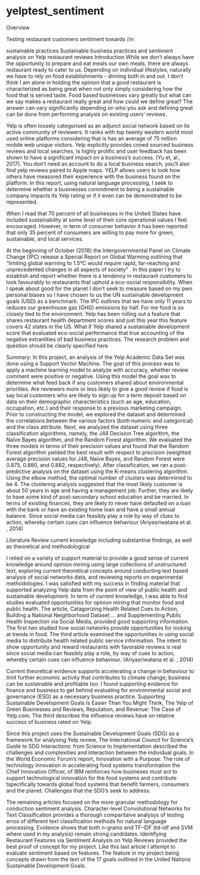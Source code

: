 # yelptest_sentiment

Overview

Testing restaurant customers sentiment towards //n

sustainable practices
Sustainable business practices and sentiment analysis on Yelp restaurant reviews
Introduction
While we don’t always have the opportunity to prepare and eat meals our own meals, there are always restaurant ready to cater to us.  Depending on individual lifestyles, naturally we have to rely on food establishments - dinning both in and out.  I don’t think I am alone in holding the opinion that a good restaurant is characterized as being great when not only simply considering how the food that is served taste.  Food based businesses vary greatly but what can we say makes a restaurant really great and how could we define great?  The answer can vary significantly depending on who you ask and defining great can be done from performing analysis on existing users’ reviews. 

Yelp is often loosely categorised as an adjunct social network based on its active community of reviewers. It ranks with top twenty western world most used online platforms considering that is has an average of 75 million mobile web unique visitors.  Yelp explicitly provides crowd sourced business reviews and local searches, is highly prolific and user feedback has been shown to have a significant impact on a business’s success. (Yu et, al., 2017). You don’t need an account to do a local business search, you’ll also find yelp reviews paired to Apple maps.   YELP allows users to look how others have measured their experience with the business found on the platform.  In this report, using natural language processing, I seek to determine whether a businesses commitment to being a sustainable company impacts its Yelp rating or if it even can be demonstrated to be represented. 
 
When I read that 70 percent of all businesses in the United States have included sustainability at some level of their core operational values I feel encouraged. However, in term of consumer behavior it has been reported that only 35 percent of consumers are willing to pay more for green, sustainable, and local services.    

At the beginning of October (2018) the Intergovernmental Panel on Climate Change (IPC) release a Special Report on Global Warming outlining that “limiting global warming to 1.5°C would require rapid, far-reaching and unprecedented changes in all aspects of society” .  In this paper I try to establish and report whether there is a tendency in restaurant customers to look favourably to restaurants that uphold a eco-social responsibility.  When I speak about good for the planet I don’t seek to measure based on my pwn personal biases so I have chosen to us the UN sustainable development goals (USD) as a benchmark.  The IPC outlines that we have only 11 years to reduces our greenhouse gas (GHG) emissions by half.  For me food is so closely tied to the environment.  Yelp has been rolling out a feature that shares restaurant health department scores and just this year this feature covers 42 states in the US.  What if Yelp shared a sustainable development score that evaluated eco-social performance that true accounting of the negative extranlities of bad business practices. The research problem and question should be clearly specified here



Summary:  In this project, an analysis of the Yelp Academic Data Set was done using a Support Vector Machine.  The goal of this process was to apply a machine learning model to analyze with accuracy, whether review comment were positive or negative.  Using this model the goal was to determine what feed back if any customers shared about environmental priorities.  Are reviewers more or less likely to give a good review if food is say local 
 customers who are likely to sign up for a term deposit based on data on their demographic characteristics (such as age, education, occupation, etc.) and their response to a previous marketing campaign. Prior to constructing the model, we explored the dataset and determined the correlations between the various factors (both numeric and categorical) and the class attribute. Next, we analyzed the dataset using three classification algorithms, namely, the J48 Decision Tree algorithm, the Naïve Bayes algorithm, and the Random Forest algorithm. We evaluated the three models in terms of their precision values and found that the Random Forest algorithm yielded the best result with respect to precision (weighted average precision values for J48, Naïve Bayes, and Random Forest were 0.875, 0.880, and 0.882, respectively). After classification, we ran a post-predictive analysis on the dataset using the K-means clustering algorithm. Using the elbow method, the optimal number of clusters was determined to be 4. The clustering analysis suggested that the most likely customer is about 50 years in age and having a management job. Further, they are likely to have some kind of post-secondary school education and be married. In terms of existing finances, they are likely to never have defaulted on a loan with the bank or have an existing home loan and have a small annual balance.
Since social media can feasibly play a role by way of clues to action, whereby certain cues can influence behaviour (Ariyasriwatana et al. , 2014)


Literature Review
current knowledge including substantive findings, as well as theoretical and methodological 

I relied on a variety of support material to provide a good sense of current knowledge around opinion mining using large collections of unstructured text, exploring current theoretical concepts around conducting text based analysis of social networks data, and reviewing reports on experimental methodologies.  I was satisfied with my success in finding material that supported analyzing Yelp data from the point of view of public health and sustainable development.
In term of current knowledge, I was able to find studies evaluated opportunities for opinion mining that monitor food and public health.  The article, Catagorizing Health Related Cues to Action, Building a National Neighborhood Dataset … and Supplementing Public Health Inspection via Social Media, provided good supporting information.  The first two studied how social networks provide opportunities for looking at trends in food. The third article examined the opportunities in using social media to distribute health related public service information. The intent to show opportunity and reward restaurants with favorable reviews is real since social media can feasibly play a role, by way of cues to action, whereby certain cues can influence behaviour. (Ariyasriwatana et al. , 2014)

Current theoretical evidence supports accelerating a change in behaviour to limit further economic activity that contributes to climate change; business can be sustainable and profitable too.  I found supporting evidence for finance and business to get behind evaluating for environmental social and governance (ESG) as a necessary business practice. Supporting Sustainable Development Goals Is Easier Than You Might Think, The Yelp of Green Businesses and Reviews, Reputation, and Revenue: The Case of Yelp.com.  The third describes the influence reviews have on relative success of business rated on Yelp.

Since this project uses the Sustainable Development Goals (SDG) as a framework for analysing Yelp review, The International Council for Science’s Guide to SDG Interactions: from Science to Implementation described the challenges and complexities and interaction between the individual goals. In the World Economic Forum’s report, Innovation with a Purpose: The role of technology innovation in accelerating food systems transformation the Chief Innovation Officer, of IBM reinforces how busineses must act to support technological innovation for the food systems and contribute tspecifically towards global food systems that benefit farmers, consumers and the planet.  Challenges that the SDG’s seek to address.

The remaining articles focused on the more granular methodology for conduction sentiment analysis.  Character-level Convolutional Networks for Text Classification provides a thorough comparitaive analysys of testing erros of different text classification methods for natural language processing.  Evidence shows that both n-grams and TF-IDF (td-idf and SVM where used in my analysis) remain strong candidates.  Identifying Restaurant Features via Sentiment Analysis on Yelp Reviews provided the best proof of concept for my project.  Like this last article I attempt to evaluate sentiment based on features.  The feature in my project being concepts drawn from the text of the 17 goals outlined in the United Nations Sustainable Development Goals.
